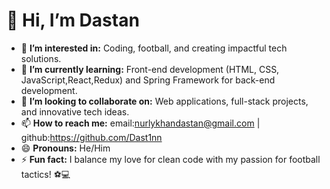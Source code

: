 # 👋 Hi, I’m Dastan

- 👀 **I’m interested in:** Coding, football, and creating impactful tech solutions.  
- 🌱 **I’m currently learning:** Front-end development (HTML, CSS, JavaScript,React,Redux) and Spring Framework for back-end development.  
- 💞️ **I’m looking to collaborate on:** Web applications, full-stack projects, and innovative tech ideas.  
- 📫 **How to reach me:** email:nurlykhandastan@gmail.com | github:https://github.com/Dast1nn  
- 😄 **Pronouns:** He/Him  
- ⚡ **Fun fact:** I balance my love for clean code with my passion for football tactics! ⚽💻  
